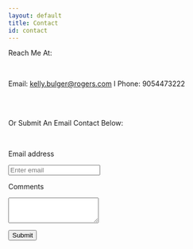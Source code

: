 ```yaml
---
layout: default
title: Contact
id: contact
---
```

Reach Me At: 

<br>

Email: kelly.bulger@rogers.com     I     Phone: 9054473222

<br>

<br>

Or Submit An Email Contact Below:

<br>

 <div>

<form>

  <label for="InputEmail1">Email address</label>

  <input type="email" class="form-control" id="InputEmail1" aria-describedby="emailHelp" placeholder="Enter email" >

 <label for="exampleTextarea">Comments</label>

  <textarea class="form-control" id="exampleTextarea" rows="3"></textarea>

<br>

   </div> <button type="submit" class="btn btn-primary">Submit</button>

</form>
